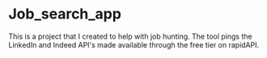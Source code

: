# Job_search_app

This is a project that I created to help with job hunting. The tool pings the LinkedIn and Indeed API's made available through the free tier on rapidAPI.
